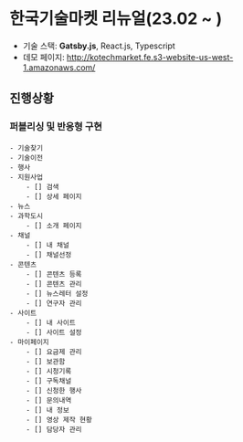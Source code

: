 # 한국기술마켓 리뉴얼(23.02 ~ )

-   기술 스택: **Gatsby.js**, React.js, Typescript
-   데모 페이지: http://kotechmarket.fe.s3-website-us-west-1.amazonaws.com/

## 진행상황

### 퍼블리싱 및 반응형 구현

    - 기술찾기
    - 기술이전
    - 행사
    - 지원사업
        - [] 검색
        - [] 상세 페이지
    - 뉴스
    - 과학도시
        - [] 소개 페이지
    - 채널
        - [] 내 채널
        - [] 채널선정
    - 콘텐츠
        - [] 콘텐츠 등록
        - [] 콘텐츠 관리
        - [] 뉴스레터 설정
        - [] 연구자 관리
    - 사이트
        - [] 내 사이트
        - [] 사이트 설정
    - 마이페이지
        - [] 요금제 관리
        - [] 보관함
        - [] 시청기록
        - [] 구독채널
        - [] 신청한 행사
        - [] 문의내역
        - [] 내 정보
        - [] 영상 제작 현황
        - [] 담당자 관리
